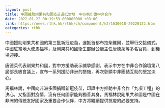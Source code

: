 ```yaml
---
layout: post
title: 中國援助剛果共和國疫苗運抵當地　中方稱印證中非合作
date: 2022-01-22 00:19:53.000000000 +08:00
link: https://news.rthk.hk/rthk/ch/component/k2/1630018-20220122.htm
categories: rthk
---
```


中國援助剛果共和國的第三批新冠疫苗，運抵首都布拉柴維爾，並舉行交接儀式。中國駐當地大使馬福林，及剛果共和國衛生部辦公廳主任唐德萊等多名官員，到機場迎接。

唐德萊代表剛果共和國，對中方援助表示誠摯感謝，表示中方在中非合作論壇第八屆部長級會議上，宣布一系列援助非洲的措施，再次彰顯中非團結互助的堅定決心。

馬福林說，中國向非洲多國捐贈新冠疫苗，印證中方推動中非合作「九項工程」的決心，又指面對疫情，沒有任何國家能夠獨善其身。馬福林說剛果共和國是中國在非洲的傳統友好國家及重要合作伙伴，中方將繼續提供抗疫的必要支持。
